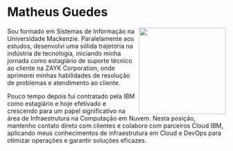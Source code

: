 # Matheus Guedes 

<img src="https://github.com/mguedes352/dio-lab-open-source/assets/79527238/e22380c9-51cd-4581-9659-c242388cea44" width="200" height="200" align="right">


Sou formado em Sistemas de Informação na Universidade Mackenzie. Paralelamente aos 
estudos, desenvolvi uma sólida trajetória na indústria de tecnologia, iniciando minha jornada 
como estagiário de suporte técnico ao cliente na ZAYK Corporation, onde aprimorei minhas 
habilidades de resolução de problemas e atendimento ao cliente.

Pouco tempo depois fui contratado pela IBM como estagiário e hoje efetivado e crescendo para 
um papel significativo na área de Infraestrutura na Computação em Nuvem. Nesta posição, 
mantenho contato direto com clientes e colaboro com parceiros Cloud IBM, aplicando meus 
conhecimentos de infraestrutura em Cloud e DevOps para otimizar operações e garantir 
soluções eficazes.
